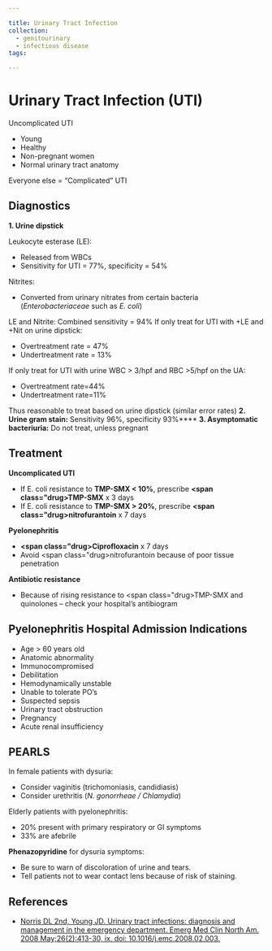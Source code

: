 ```yaml
---

title: Urinary Tract Infection
collection:
  - genitourinary
  - infectious disease
tags:

---
```


# Urinary Tract Infection (UTI)

Uncomplicated UTI

-   Young
-   Healthy
-   Non-pregnant women
-   Normal urinary tract anatomy

Everyone else = “Complicated” UTI 

## Diagnostics

**1. Urine dipstick**

Leukocyte esterase (LE): 
-   Released from WBCs
-   Sensitivity for UTI = 77%, specificity = 54%

Nitrites:
-   Converted from urinary nitrates from certain bacteria (*Enterobacteriaceae* such as *E. coli*)

LE and Nitrite:
Combined sensitivity = 94%
If only treat for UTI with +LE and +Nit on urine dipstick:
-   Overtreatment rate = 47%
-   Undertreatment rate = 13%

If only treat for UTI with urine WBC &gt; 3/hpf and RBC &gt;5/hpf on the UA: 
-   Overtreatment rate=44% 
-   Undertreatment rate=11%

Thus reasonable to treat based on urine dipstick (similar error rates)
**2. Urine gram stain:** Sensitivity 96%, specificity 93%****
**3. Asymptomatic bacteriuria:** Do not treat, unless pregnant

## Treatment

**Uncomplicated UTI**

-   If E. coli resistance to **TMP-SMX &lt; 10%**, prescribe **<span class="drug>TMP-SMX</span>** x 3 days
-   If E. coli resistance to **TMP-SMX &gt; 20%**, prescribe **<span class="drug>nitrofurantoin</span>** x 7 days

**Pyelonephritis**

-   **<span class="drug>Ciprofloxacin</span>** x 7 days
-   Avoid <span class="drug>nitrofurantoin</span> because of poor tissue penetration 

**Antibiotic resistance**
-   Because of rising resistance to <span class="drug>TMP-SMX</span> and quinolones – check your hospital’s antibiogram 

## Pyelonephritis Hospital Admission Indications

-   Age &gt; 60 years old
-   Anatomic abnormality
-   Immunocompromised
-   Debilitation
-   Hemodynamically unstable 
-   Unable to tolerate PO’s
-   Suspected sepsis
-   Urinary tract obstruction
-   Pregnancy
-   Acute renal insufficiency 

## PEARLS

In female patients with dysuria: 
-   Consider vaginitis (trichomoniasis, candidiasis) 
-   Consider urethritis (*N. gonorrheae / Chlamydia*)

Elderly patients with pyelonephritis: 
-   20% present with primary respiratory or GI symptoms
-   33% are afebrile

**<span class="drug">Phenazopyridine</span>** for dysuria symptoms: 
-   Be sure to warn of discoloration of urine and tears. 
-   Tell patients not to wear contact lens because of risk of staining.

## References

-   [Norris DL 2nd, Young JD. Urinary tract infections: diagnosis and management in the emergency department. Emerg Med Clin North Am. 2008 May;26(2):413-30, ix. doi: 10.1016/j.emc.2008.02.003.](http://www.ncbi.nlm.nih.gov/pubmed/?term=18406981)
